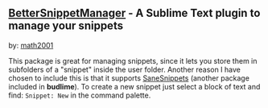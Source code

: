 ## [BetterSnippetManager] - A Sublime Text plugin to manage your snippets 
by: [math2001]

This package is great for managing snippets, since it lets you store them in 
subfolders of a "snippet" inside the user folder. Another reason I have chosen
to include this is that it supports [SaneSnippets] 
(another package included in **budlime**). To create a new snippet
just select a block of text and find: `Snippet: New` in the command palette. 

[BetterSnippetManager]: https://github.com/math2001/BetterSnippetManager
[math2001]: https://packagecontrol.io/browse/authors/math2001
[SaneSnippets]: https://github.com/bobthecow/sublime-sane-snippets
